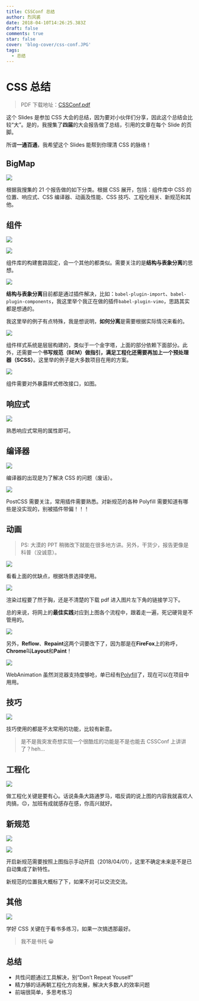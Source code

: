 ```yaml
---
title: CSSConf 总结
author: 烈风裘
date: 2018-04-10T14:26:25.383Z
draft: false
comments: true
star: false
cover: 'blog-cover/css-conf.JPG'
tags:
  - 总结
---
```


# CSS 总结

> PDF 下载地址：[CSSConf.pdf](/CSSConf.pdf)

这个 Slides 是参加 CSS 大会的总结，因为要对小伙伴们分享，因此这个总结会比较“大”。是的，我搜集了**四届**的大会报告做了总结，引用的文章在每个 Slide 的页脚。

所谓**一通百通**，我希望这个 Slides 能帮到你理清 CSS 的脉络！

## BigMap

![](/CSSConf.003.jpeg)

根据我搜集的 21 个报告做的如下分类。根据 CSS 展开，包括：组件库中 CSS 的位置、响应式、CSS 编译器、动画及性能、CSS 技巧、工程化相关、新规范和其他。

## 组件

![](CSSConf.005.jpeg)

![](CSSConf.006.jpeg)

组件库的构建套路固定，会一个其他的都类似。需要关注的是**结构与表象分离**的思想。

![](CSSConf.007.jpeg)

**结构与表象分离**目前都是通过插件解决，比如：`babel-plugin-import`、`babel-plugin-components`，我这里举个我正在做的插件`babel-plugin-vimo`，思路其实都是想通的。

我这里举的例子有点特殊，我是想说明，**如何分离**是需要根据实际情况来看的。

![](CSSConf.009.jpeg)

组件样式系统是层层构建的，类似于一个金字塔，上面的部分依赖下面部分。此外，还需要一个**书写规范（BEM）**做指引，满足工程化还需要再加上一个**预处理器（SCSS）**。这里举的例子是大多数项目在用的方案。

![](CSSConf.011.jpeg)

组件需要对外暴露样式修改接口，如图。

## 响应式

![](CSSConf.014.jpeg)

熟悉响应式常用的属性即可。

## 编译器

![](CSSConf.017.jpeg)

编译器的出现是为了解决 CSS 的问题（废话）。

![](CSSConf.021.jpeg)

PostCSS 需要关注，常用插件需要熟悉。对新规范的各种 Polyfill 需要知道有哪些是没实现的，别被插件带偏！！！

## 动画

> PS: 大漠的 PPT 稍微改下就能在很多地方讲。另外，干货少，报告更像是科普（没诚意）。

![](CSSConf.031.jpeg)

看看上面的优缺点，根据场景选择使用。

![](CSSConf.032.jpeg)

渲染过程要了然于胸，还是不清楚的下载 pdf 进入图片左下角的链接学习下。

总的来说，将网上的**最佳实践**对应到上图各个流程中，跟着走一遍，死记硬背是不管用的。

![](CSSConf.035.jpeg)

另外，**Reflow**、**Repaint**这两个词要改下了，因为那是在**FireFox**上的称呼，**Chrome**叫**Layout**和**Paint**！

![](CSSConf.041.jpeg)

WebAnimation 虽然浏览器支持度够呛，单已经有[Polyfill](https://github.com/web-animations/web-animations-js)了，现在可以在项目中用用。

## 技巧

![](CSSConf.044.jpeg)

技巧使用的都是不太常用的功能，比较有新意。

> 是不是我突发奇想实现一个很酷炫的功能是不是也能去 CSSConf 上讲讲了？heh...

## 工程化

![](CSSConf.046.jpeg)

做工程化关键是要有心。话说条条大路通罗马，唱反调的说上图的内容我就喜欢人肉搞，😔，加班有成就感存在感，你高兴就好。

## 新规范

![](CSSConf.049.jpeg)

![](CSSConf.050.jpeg)

开启新规范需要按照上图指示手动开启（2018/04/01），这里不确定未来是不是已自动集成了新特性。

新规范的位置我大概标了下，如果不对可以交流交流。

## 其他

![](CSSConf.057.jpeg)

学好 CSS 关键在于看书多练习，如果一次搞透那最好。

> 我不是书托 😀

## 总结

* 共性问题通过工具解决，别“Don’t Repeat Youself”
* 精⼒够的话再朝工程化⽅向发展，解决大多数人的效率问题
* 前端很简单，多思考练习
